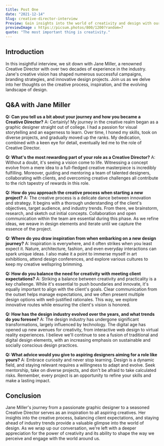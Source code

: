 ```yaml
---
title: Post One
date: "2021-12-14"
Slug: creative-director-interview
Preview: Gain insights into the world of creativity and design with our exclusive interview with a seasoned Creative Director.
previewImage : https://picsum.photos/800/1200?random=7
quote: "The most important thing is creativity."
---
```

## Introduction

In this insightful interview, we sit down with Jane Miller, a renowned Creative Director with over two decades of experience in the industry. Jane's creative vision has shaped numerous successful campaigns, branding strategies, and innovative design projects. Join us as we delve into her thoughts on the creative process, inspiration, and the evolving landscape of design.

## Q&A with Jane Miller

**Q: Can you tell us a bit about your journey and how you became a Creative Director?**
A: Certainly! My journey in the creative realm began as a graphic designer straight out of college. I had a passion for visual storytelling and an eagerness to learn. Over time, I honed my skills, took on diverse projects, and gradually moved up the ranks. My dedication, combined with a keen eye for detail, eventually led me to the role of Creative Director.

**Q: What's the most rewarding part of your role as a Creative Director?**
A: Without a doubt, it's seeing a vision come to life. Witnessing a concept evolve from a mere idea to a full-fledged creative masterpiece is incredibly fulfilling. Moreover, guiding and mentoring a team of talented designers, collaborating with clients, and overcoming creative challenges all contribute to the rich tapestry of rewards in this role.

**Q: How do you approach the creative process when starting a new project?**
A: The creative process is a delicate dance between innovation and strategy. It begins with a thorough understanding of the client's objectives, target audience, and industry trends. From there, we brainstorm, research, and sketch out initial concepts. Collaboration and open communication within the team are essential during this phase. As we refine ideas, we weave in design elements and iterate until we capture the essence of the project.

**Q: Where do you draw inspiration from when embarking on a new design journey?**
A: Inspiration is everywhere, and it often strikes when you least expect it. Nature, architecture, fashion, and even everyday interactions can spark unique ideas. I also make it a point to immerse myself in art exhibitions, attend design conferences, and explore various cultures to keep my creative wellspring brimming.

**Q: How do you balance the need for creativity with meeting client expectations?**
A: Striking a balance between creativity and practicality is a key challenge. While it's essential to push boundaries and innovate, it's equally important to align with the client's goals. Clear communication from the outset helps manage expectations, and we often present multiple design options with well-justified rationales. This way, we explore innovative routes while ensuring the client's vision is honored.

**Q: How has the design industry evolved over the years, and what trends do you foresee?**
A: The design industry has undergone significant transformations, largely influenced by technology. The digital age has opened up new avenues for creativity, from interactive web design to virtual reality experiences. I believe we'll continue to see a fusion of traditional and digital design elements, with an increasing emphasis on sustainable and socially conscious design practices.

**Q: What advice would you give to aspiring designers aiming for a role like yours?**
A: Embrace curiosity and never stop learning. Design is a dynamic field, and staying relevant requires a willingness to adapt and evolve. Seek mentorship, take on diverse projects, and don't be afraid to take calculated risks. Remember, every project is an opportunity to refine your skills and make a lasting impact.

## Conclusion

Jane Miller's journey from a passionate graphic designer to a seasoned Creative Director serves as an inspiration to all aspiring creatives. Her insights into the creative process, balancing client expectations, and staying ahead of industry trends provide a valuable glimpse into the world of design. As we wrap up our conversation, we're left with a deeper appreciation for the power of creativity and its ability to shape the way we perceive and engage with the world around us.
